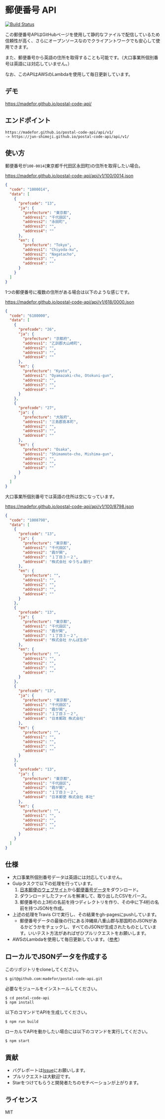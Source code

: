 # 郵便番号 API

[![Build Status](https://travis-ci.org/madefor/postal-code-api.svg?branch=master)](https://travis-ci.org/madefor/postal-code-api)

この郵便番号APIはGitHubページを使用して静的なファイルで配信しているため信頼性が高く、さらにオープンソースなのでクライアントワークでも安心して使用できます。

また、郵便番号から英語の住所を取得することも可能です。（大口事業所個別番号は英語には対応していません。）

なお、このAPIはAWSのLambdaを使用して毎日更新しています。

## デモ
https://madefor.github.io/postal-code-api/

## エンドポイント

```
https://madefor.github.io/postal-code-api/api/v1/
-> https://jun-shimoji.github.io/postal-code-api/api/v1/
```

## 使い方

郵便番号が`100-0014`(東京都千代田区永田町)の住所を取得したい場合。

https://madefor.github.io/postal-code-api/api/v1/100/0014.json

```json
{
  "code": "1000014",
  "data": [
    {
      "prefcode": "13",
      "ja": {
        "prefecture": "東京都",
        "address1": "千代田区",
        "address2": "永田町",
        "address3": "",
        "address4": ""
      },
      "en": {
        "prefecture": "Tokyo",
        "address1": "Chiyoda-ku",
        "address2": "Nagatacho",
        "address3": "",
        "address4": ""
      }
    }
  ]
}
```

1つの郵便番号に複数の住所がある場合は以下のような感じです。

https://madefor.github.io/postal-code-api/api/v1/618/0000.json

```json
{
  "code": "6180000",
  "data": [
    {
      "prefcode": "26",
      "ja": {
        "prefecture": "京都府",
        "address1": "乙訓郡大山崎町",
        "address2": "",
        "address3": "",
        "address4": ""
      },
      "en": {
        "prefecture": "Kyoto",
        "address1": "Oyamazaki-cho, Otokuni-gun",
        "address2": "",
        "address3": "",
        "address4": ""
      }
    },
    {
      "prefcode": "27",
      "ja": {
        "prefecture": "大阪府",
        "address1": "三島郡島本町",
        "address2": "",
        "address3": "",
        "address4": ""
      },
      "en": {
        "prefecture": "Osaka",
        "address1": "Shimamoto-cho, Mishima-gun",
        "address2": "",
        "address3": "",
        "address4": ""
      }
    }
  ]
}
```

大口事業所個別番号では英語の住所は空になっています。

https://madefor.github.io/postal-code-api/api/v1/100/8798.json

```json
{
  "code": "1008798",
  "data": [
    {
      "prefcode": "13",
      "ja": {
        "prefecture": "東京都",
        "address1": "千代田区",
        "address2": "霞が関",
        "address3": "１丁目３－２",
        "address4": "株式会社 ゆうちょ銀行"
      },
      "en": {
        "prefecture": "",
        "address1": "",
        "address2": "",
        "address3": "",
        "address4": ""
      }
    },
    {
      "prefcode": "13",
      "ja": {
        "prefecture": "東京都",
        "address1": "千代田区",
        "address2": "霞が関",
        "address3": "１丁目３－２",
        "address4": "株式会社 かんぽ生命"
      },
      "en": {
        "prefecture": "",
        "address1": "",
        "address2": "",
        "address3": "",
        "address4": ""
      }
    },
    {
      "prefcode": "13",
      "ja": {
        "prefecture": "東京都",
        "address1": "千代田区",
        "address2": "霞が関",
        "address3": "１丁目３－２",
        "address4": "日本郵政 株式会社"
      },
      "en": {
        "prefecture": "",
        "address1": "",
        "address2": "",
        "address3": "",
        "address4": ""
      }
    },
    {
      "prefcode": "13",
      "ja": {
        "prefecture": "東京都",
        "address1": "千代田区",
        "address2": "霞が関",
        "address3": "１丁目３－２",
        "address4": "日本郵便 株式会社 本社"
      },
      "en": {
        "prefecture": "",
        "address1": "",
        "address2": "",
        "address3": "",
        "address4": ""
      }
    }
  ]
}
```

## 仕様

* 大口事業所個別番号データは英語には対応していません。
* Gulpタスクで以下の処理を行っています。
  1. [日本郵便のウェブサイト](http://www.post.japanpost.jp/zipcode/)から[郵便番号データ](http://www.post.japanpost.jp/zipcode/dl/roman-zip.html)をダウンロード。
  2. ダウンロードしたファイルを解凍して、取り出したCSVをパース。
  3. 郵便番号の上3桁の名前を持つディレクトリを作り、その中に下4桁の名前を持つJSONを作成。
* 上述の処理をTravis CIで実行し、その結果をgh-pagesにpushしています。
  * 郵便番号データの最後の行にある沖縄県八重山郡与那国町のJSONがあるかどうかをチェックし、すべてのJSONが生成されたものとしています。いいテスト方法があればぜひプルリクエストをお願いします。
* AWSのLambdaを使用して毎日更新しています。（[参考](https://github.com/miya0001/travis-builder-for-lambda)）

## ローカルでJSONデータを作成する

このリポジトリをcloneしてください。

```
$ git@github.com:madefor/postal-code-api.git
```

必要なモジュールをインストールしてください。

```
$ cd postal-code-api
$ npm install
```

以下のコマンドでAPIを生成してください。

```
$ npm run build
```

ローカルでAPIを動かしたい場合には以下のコマンドを実行してください。

```
$ npm start
```

## 貢献

* バグレポートは[Issue](https://github.com/madefor/postal-code-api/issues)にお願いします。
* プルリクエストは大歓迎です。
* Starをつけてもらうと開発者たちのモチベーションが上がります。

## ライセンス

MIT
